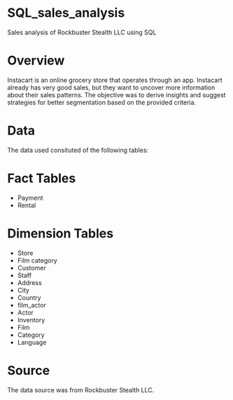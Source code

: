 # SQL_sales_analysis
Sales analysis of Rockbuster Stealth LLC using SQL
# Overview
Instacart is an online grocery store that operates through an app. Instacart already has very good sales, but they want to uncover more information about their sales patterns. The objective was to derive insights and suggest strategies for better segmentation based on the provided criteria.
# Data
The data used consituted of the following tables:

# Fact Tables
- Payment
- Rental
# Dimension Tables
- Store
- Film category
- Customer
- Staff
- Address
- City
- Country
- film_actor
- Actor
- Inventory
- Film
- Category
- Language
# Source
The data source was from Rockbuster Stealth LLC.
